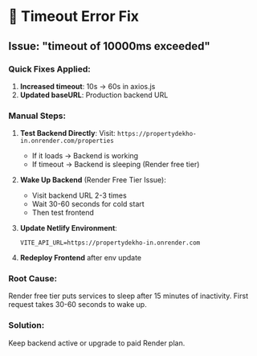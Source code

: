 # 🔧 Timeout Error Fix

## Issue: "timeout of 10000ms exceeded"

### Quick Fixes Applied:
1. **Increased timeout**: 10s → 60s in axios.js
2. **Updated baseURL**: Production backend URL

### Manual Steps:

1. **Test Backend Directly**:
   Visit: `https://propertydekho-in.onrender.com/properties`
   - If it loads → Backend is working
   - If timeout → Backend is sleeping (Render free tier)

2. **Wake Up Backend** (Render Free Tier Issue):
   - Visit backend URL 2-3 times
   - Wait 30-60 seconds for cold start
   - Then test frontend

3. **Update Netlify Environment**:
   ```
   VITE_API_URL=https://propertydekho-in.onrender.com
   ```

4. **Redeploy Frontend** after env update

### Root Cause:
Render free tier puts services to sleep after 15 minutes of inactivity. First request takes 30-60 seconds to wake up.

### Solution:
Keep backend active or upgrade to paid Render plan.
